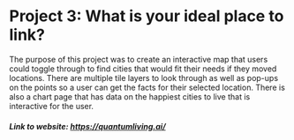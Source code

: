 # Project 3: What is your ideal place to link?

The purpose of this project was to create an interactive map that users could toggle through to find cities that would fit their needs if they moved locations. There are multiple tile layers to look through as well as pop-ups on the points so a user can get the facts for their selected location. There is also a chart page that has data on the happiest cities to live that is interactive for the user.

##### Link to website: <https://quantumliving.ai/>
